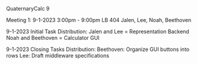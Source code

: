 QuaternaryCalc 9

Meeting 1:
9-1-2023
3:00pm - 9:00pm
LB 404
Jalen, Lee, Noah, Beethoven

9-1-2023 Initial Task Distribution: 
Jalen and Lee = Representation Backend
Noah and Beethoven = Calculator GUI

9-1-2023 Closing Tasks Distribution:
Beethoven: Organize GUI buttons into rows
Lee: Draft middleware specifications




